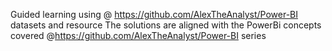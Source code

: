 Guided learning using @ https://github.com/AlexTheAnalyst/Power-BI datasets and resource 
The solutions are aligned with the PowerBi concepts covered @https://github.com/AlexTheAnalyst/Power-BI series
